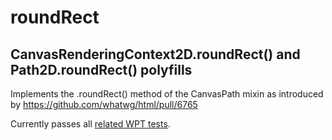 # roundRect
## CanvasRenderingContext2D.roundRect() and Path2D.roundRect() polyfills

Implements the .roundRect() method of the CanvasPath mixin as introduced by https://github.com/whatwg/html/pull/6765

Currently passes all [related WPT tests](https://github.com/web-platform-tests/wpt/tree/master/html/canvas/element/path-objects).